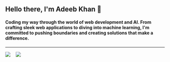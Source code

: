 <h2>Hello there, I'm Adeeb Khan 👋</h2>

<h4>Coding my way through the world of web development and AI. From crafting sleek web applications to diving into machine learning, I'm committed to pushing boundaries and creating solutions that make a difference.<h4>

<hr>

<a href="https://www.linkedin.com/in/adeeb-khan-74b380191"><img src="https://img.shields.io/badge/linkedin-%230077B5.svg?&style=for-the-badge&logo=linkedin&logoColor=white" /></a>&nbsp;&nbsp;&nbsp;&nbsp;
<a href="mailto:adeebkhankhan25@gmail.com"><img src="https://img.shields.io/badge/gmail-%23D14836.svg?&style=for-the-badge&logo=gmail&logoColor=white" /></a>&nbsp;&nbsp;&nbsp;&nbsp;
